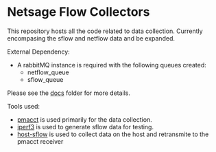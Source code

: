 # Netsage Flow Collectors

This repository hosts all the code related to data collection.  Currently 
encompasing the sflow and netflow data and be expanded.

External Dependency:
  - A rabbitMQ instance is required with the following queues created:
      - netflow_queue
      - sflow_queue


Please see the [docs](docs/) folder for more details.

Tools used:
  - [pmacct](https://github.com/pmacct/pmacct) is used primarily for the data collection.
  - [iperf3](https://software.es.net/iperf/) is used to generate sflow data for testing.
  - [host-sflow](https://github.com/sflow/host-sflow) is used to collect data on the host and retransmite to the pmacct receiver
